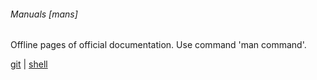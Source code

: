 ###### Manuals [mans]

Offline pages of official documentation.
Use command 'man command'.

[git](git/) | [shell](shell/)
